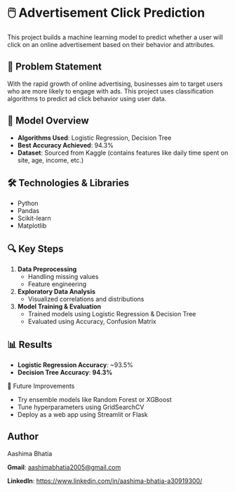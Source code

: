 # 🖱️ Advertisement Click Prediction

This project builds a machine learning model to predict whether a user will click on an online advertisement based on their behavior and attributes.

## 📌 Problem Statement
With the rapid growth of online advertising, businesses aim to target users who are more likely to engage with ads. This project uses classification algorithms to predict ad click behavior using user data.

## 🧠 Model Overview
- **Algorithms Used**: Logistic Regression, Decision Tree
- **Best Accuracy Achieved**: 94.3%
- **Dataset**: Sourced from Kaggle (contains features like daily time spent on site, age, income, etc.)

## 🛠️ Technologies & Libraries
- Python
- Pandas
- Scikit-learn
- Matplotlib

## 🔍 Key Steps
1. **Data Preprocessing**
   - Handling missing values
   - Feature engineering
2. **Exploratory Data Analysis**
   - Visualized correlations and distributions
3. **Model Training & Evaluation**
   - Trained models using Logistic Regression & Decision Tree
   - Evaluated using Accuracy, Confusion Matrix

## 📊 Results
- **Logistic Regression Accuracy**: ~93.5%
- **Decision Tree Accuracy**: **94.3%**

📌 Future Improvements
- Try ensemble models like Random Forest or XGBoost
- Tune hyperparameters using GridSearchCV
- Deploy as a web app using Streamlit or Flask

## Author

Aashima Bhatia

**Gmail**: aashimabhatia2005@gmail.com

**LinkedIn**: https://www.linkedin.com/in/aashima-bhatia-a30919300/
